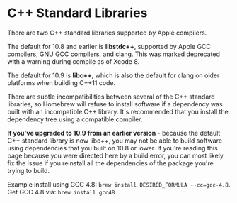 # C++ Standard Libraries

There are two C++ standard libraries supported by Apple compilers.

The default for 10.8 and earlier is **libstdc++**, supported by Apple GCC
compilers, GNU GCC compilers, and clang. This was marked deprecated with a
warning during compile as of Xcode 8.

The default for 10.9 is **libc++**, which is also the default for clang on older
platforms when building C++11 code.

There are subtle incompatibilities between several of the C++ standard libraries,
so Homebrew will refuse to install software if a dependency was built with an
incompatible C++ library. It's recommended that you install the dependency tree
using a compatible compiler.

**If you've upgraded to 10.9 from an earlier version** - because the default C++
standard library is now libc++, you may not be able to build software using
dependencies that you built on 10.8 or lower. If you're reading this page because
you were directed here by a build error, you can most likely fix the issue if
you reinstall all the dependencies of the package you're trying to build.

Example install using GCC 4.8: ```brew install DESIRED_FORMULA --cc=gcc-4.8```.
Get GCC 4.8 via: ```brew install gcc48```
